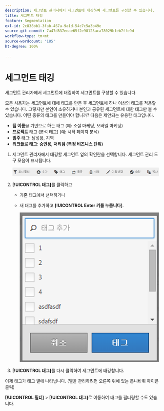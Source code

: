 ```yaml
---
description: 세그먼트 관리자에서 세그먼트에 태깅하여 세그먼트를 구성할 수 있습니다.
title: 세그먼트 태깅
feature: Segmentation
exl-id: 2c838bb1-3fab-467a-9a1d-54c7c5a3b49e
source-git-commit: 7a47d837eeae65f2e98123aca78029bfeb7ffe9d
workflow-type: tm+mt
source-wordcount: '185'
ht-degree: 100%

---
```


# 세그먼트 태깅

세그먼트 관리자에서 세그먼트에 태깅하여 세그먼트를 구성할 수 있습니다.

모든 사용자는 세그먼트에 대해 태그를 만든 후 세그먼트에 하나 이상의 태그를 적용할 수 있습니다. 그렇지만 본인이 소유하거나 본인과 공유된 세그먼트에 대한 태그만 볼 수 있습니다. 어떤 종류의 태그를 만들어야 합니까? 다음은 제안되는 유용한 태그입니다.

* **팀 이름**&#x200B;을 기반으로 하는 태그 (예: 소셜 마케팅, 모바일 마케팅)
* **프로젝트** 태그 (분석 태그) (예: 시작 페이지 분석)
* **범주** 태그: 남성용, 지역
* **워크플로 태그: 승인용, 처리됨 (특정 비즈니스 단위)**

1. 세그먼트 관리자에서 태깅할 세그먼트 옆의 확인란을 선택합니다. 세그먼트 관리 도구 모음이 표시됩니다.

   ![](assets/segment_mgmt_toolbar.png)

1. **[!UICONTROL 태그]**&#x200B;를 클릭하고

   * 기존 태그에서 선택하거나
   * 새 태그를 추가하고 **[!UICONTROL Enter 키를 누릅니다]**.

      ![](assets/tagging_ui.png)

1. **[!UICONTROL 태그]**&#x200B;를 다시 클릭하여 세그먼트에 태깅합니다.

이제 태그가 태그 열에 나타납니다. (열을 관리하려면 오른쪽 위에 있는 톱니바퀴 아이콘 클릭)

**[!UICONTROL 필터]** > **[!UICONTROL 태그]**&#x200B;로 이동하여 태그를 필터링할 수도 있습니다.
